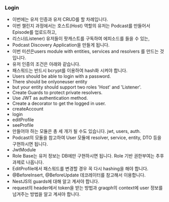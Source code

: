 ### Login

- 이번에는 유저 인증과 유저 CRUD를 할 차례입니다.
- 이번 챌린지 과정에서는 호스트(Host) 역할의 유저는 Podcast를 만들어서 Episode를 업로드하고,
- 리스너(Listener) 유저들이 팟캐스트를 구독하여 에피소드를 들을 수 있는,
- Podcast Discovery Application을 만들게 됩니다.
- 이번 미션은users module with entities, services and resolvers 를 만드는 것 입니다.
- 유저 인증의 조건은 아래와 같습니다.
- 패스워드는 반드시 bcrypt를 이용하여 hash화 시켜야 합니다.
- Users should be able to login with a password.
- There should be onlyoneuser entity
- but your entity should support two roles 'Host' and 'Listener'.
- Create Guards to protect private resolvers.
- Use JWT as authentication method.
- Create a decorator to get the logged in user.
- createAccount
- login
- editProfile
- seeProfile
- 만들어야 하는 모듈은 총 세 개가 될 수도 있습니다. jwt, users, auth.
- Podcast의 모듈을 참고하여 User 모듈에 resolver, service, entity, DTO 등을 구현하시면 됩니다.
- JwtModule
- Role Base는 유저 정보는 DB에만 구현하시면 됩니다. Role 기반 권한부여는 추후 과제로 나옵니다.
- EditProfile에서 패스워드를 변경할 경우 꼭 다시 hashing을 해야 합니다.
- @BeforeInsert, @BeforeUpdate 데코레이터를 참고해서 이용합니다.
- NestJS의 guards에 대해 알고 계셔야 합니다.
- request의 header에서 token을 받는 방법과 graqph의 context에 user 정보를 넘겨주는 방법을 알고 계셔야 합니다.
